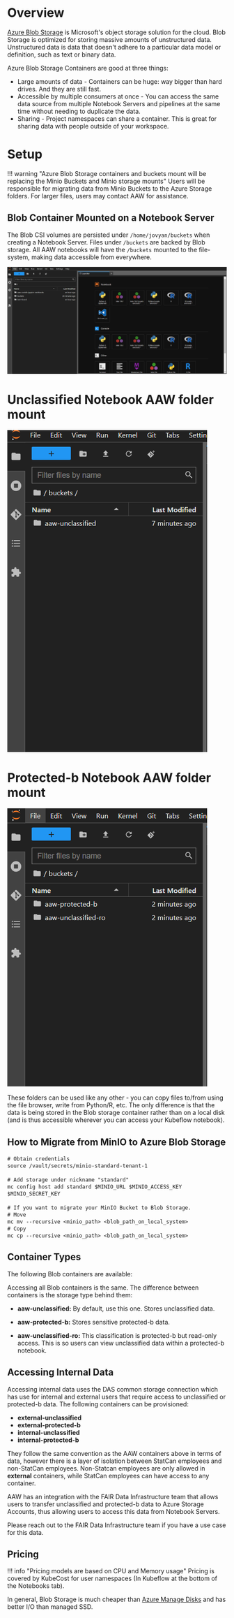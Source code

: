 # Overview

[Azure Blob Storage](https://learn.microsoft.com/en-us/azure/storage/blobs/storage-blobs-introduction) is Microsoft's object storage solution for the cloud. Blob Storage is optimized for storing massive amounts of unstructured data. Unstructured data is data that doesn't adhere to a particular data model or definition, such as text or binary data.

Azure Blob Storage Containers are good at three things:

- Large amounts of data - Containers can be huge: way bigger than hard drives. And they are still fast.
- Accessible by multiple consumers at once - You can access the same data source from multiple Notebook Servers and pipelines at the same time without needing to duplicate the data.
- Sharing - Project namespaces can share a container. This is great for sharing data with people outside of your workspace.

# Setup

<!-- prettier-ignore -->
!!! warning "Azure Blob Storage containers and buckets mount will be replacing the Minio Buckets and Minio storage mounts"
    Users will be responsible for migrating data from Minio Buckets to the Azure Storage folders. For larger files, users may contact AAW for assistance.

## Blob Container Mounted on a Notebook Server

<!-- prettier-ignore -->

The Blob CSI volumes are persisted under `/home/jovyan/buckets` when creating a Notebook Server. Files under `/buckets` are backed by Blob storage. All AAW notebooks will have the `/buckets` mounted to the file-system, making data accessible from everywhere.

![Blob folders mounted as Jupyter Notebook directories](../images/container-mount.png)

# Unclassified Notebook AAW folder mount
![Unclassified notebook folders mounted in Jupyter Notebook directories](../images/unclassified-mount.png)

# Protected-b Notebook AAW folder mount
![Protected-b notebooks mounted as Jupyter Notebook directories](../images/protectedb-mount.png)

These folders can be used like any other - you can copy files to/from using the file browser, write from Python/R, etc. The only difference is that the data is being stored in the Blob storage container rather than on a local disk (and is thus accessible wherever you can access your Kubeflow notebook).

## How to Migrate from MinIO to Azure Blob Storage

```
# Obtain credentials
source /vault/secrets/minio-standard-tenant-1

# Add storage under nickname "standard"
mc config host add standard $MINIO_URL $MINIO_ACCESS_KEY $MINIO_SECRET_KEY

# If you want to migrate your MinIO Bucket to Blob Storage.
# Move
mc mv --recursive <minio_path> <blob_path_on_local_system>
# Copy
mc cp --recursive <minio_path> <blob_path_on_local_system>
```

<!-- prettier-ignore -->

## Container Types

The following Blob containers are available:

Accessing all Blob containers is the same. The difference between containers is the storage type behind them:

- **aaw-unclassified:** By default, use this one. Stores unclassified data.

- **aaw-protected-b:** Stores sensitive protected-b data.

- **aaw-unclassified-ro:** This classification is protected-b but read-only access. This is so users can view unclassified data within a protected-b notebook.

<!-- prettier-ignore -->

## Accessing Internal Data

<!-- prettier-ignore -->
Accessing internal data uses the DAS common storage connection which has use for internal and external users that require access to unclassified or protected-b data. The following containers can be provisioned:

- **external-unclassified**
- **external-protected-b**
- **internal-unclassified**
- **internal-protected-b**

They follow the same convention as the AAW containers above in terms of data, however there is a layer of isolation between StatCan employees and non-StatCan employees. Non-Statcan employees are only allowed in **external** containers, while StatCan employees can have access to any container. 

AAW has an integration with the FAIR Data Infrastructure team that allows users to transfer unclassified and protected-b data to Azure Storage Accounts, thus allowing users to access this data from Notebook Servers.

Please reach out to the FAIR Data Infrastructure team if you have a use case for this data.

## Pricing

<!-- prettier-ignore -->
!!! info "Pricing models are based on CPU and Memory usage"
    Pricing is covered by KubeCost for user namespaces (In Kubeflow at the bottom of the Notebooks tab).

In general, Blob Storage is much cheaper than [Azure Manage Disks](https://azure.microsoft.com/en-us/pricing/details/managed-disks/) and has better I/O than managed SSD.
